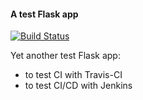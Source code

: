 #### A test Flask app

[![Build Status](https://travis-ci.org/rn4ir/flask-gunicorn-demo.svg?branch=master)](https://travis-ci.org/rn4ir/flask-gunicorn-demo)  
  
Yet another test Flask app:  
- to test CI with Travis-CI    
- to test CI/CD with Jenkins  
